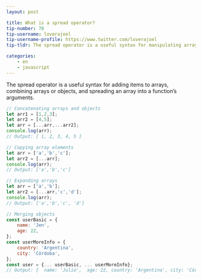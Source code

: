 ```yaml
---
layout: post

title: What is a spread operator?
tip-number: 78
tip-username: loverajoel
tip-username-profile: https://www.twitter.com/loverajoel
tip-tldr: The spread operator is a useful syntax for manipulating arrays and objects.

categories:
    - en
    - javascript
---
```

The spread operator is a useful syntax for adding items to arrays, combining arrays or objects, and spreading an array into a function’s arguments.

```js
// Concatenating arrays and objects
let arr1 = [1,2,3]; 
let arr2 = [4,5]; 
let arr = [...arr,...arr2]; 
console.log(arr);
// Output: [ 1, 2, 3, 4, 5 ] 

// Copying array elements
let arr = ['a','b','c']; 
let arr2 = [...arr]; 
console.log(arr);
// Output: ['a','b','c']

// Expanding arrays
let arr = ['a','b']; 
let arr2 = [...arr,'c','d']; 
console.log(arr);
// Output: ['a','b','c', 'd']

// Merging objects
const userBasic = { 
	name: 'Jen', 
	age: 22,
}; 
const userMoreInfo = { 
	country: 'Argentina', 
	city: 'Córdoba', 
}; 
const user = {... userBasic, ... userMoreInfo};
// Output: {  name: 'Julio',  age: 22, country: 'Argentina', city: 'Córdoba' }
```